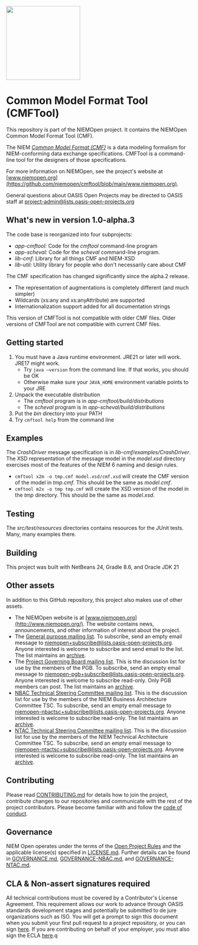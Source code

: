 <img src="https://github.com/niemopen/oasis-open-project/blob/main/artwork/NIEM-NO-Logo-v5.png" width="200">

# Common Model Format Tool (CMFTool)

This repository is part of the NIEMOpen project.  It contains the NIEMOpen Common Model Format Tool (CMF). 

The NIEM [*Common Model Format (CMF)*](https://github.com/niemopen/common-model-format) is a data modeling formalism for NIEM-conforming data exchange specifications.  CMFTool is a command-line tool for the designers of those specifications.

For more information on NIEMOpen, see the project's website at [www.niemopen.org](https://github.com/niemopen/cmftool/blob/main/www.niemopen.org).

General questions about OASIS Open Projects may be directed to OASIS staff at [project-admin@lists.oasis-open-projects.org](mailto:project-admin@lists.oasis-open-projects.org)

## What's new in version 1.0-alpha.3

The code base is reorganized into four subprojects:

* *app-cmftool:*  Code for the *cmftool* command-line program
* *app-scheval:*  Code for the *scheval* command-line program.
* *lib-cmf:*  Library for all things CMF and NIEM-XSD
* *lib-util:*  Utility library for people who don't necessarily care about CMF

The CMF specification has changed significantly since the alpha.2 release.  

* The representation of augmentations is completely different (and much simpler)
* Wildcards (xs:any and xs:anyAttribute) are supported
* Internationalization support added for all documentation strings

This version of CMFTool is not compatible with older CMF files.  Older versions of CMFTool are not compatible with current CMF files.

## Getting started

1. You must have a Java runtime environment.  JRE21 or later will work.  JRE17 might work.  
   - Try `java –version` from the command line.  If that works, you should be OK
   - Otherwise make sure your `JAVA_HOME` environment variable points to your JRE
2. Unpack the executable distribution
   - The *cmftool* program is in *app-cmftool/build/distributions*
   - The *scheval* program is in *app-scheval/build/distributions*
3. Put the *bin* directory into your PATH
4. Try `cmftool help` from the command line

## Examples

The *CrashDriver* message specification is in *lib-cmf/examples/CrashDriver*.  The XSD representation of the message model in the *model.xsd* directory exercises most of the features of the NIEM 6 naming and design rules. 

* `cmftool x2m -o tmp.cmf model.xsd/cmf.xsd` will create the CMF version of the model in *tmp.cmf*.  This should be the same as *model.cmf*.
* `cmftool m2x -o tmp tmp.cmf` will create the XSD version of the model in the *tmp* directory.  This should be the same as *model.xsd*.

## Testing

The *src/test/resources* directories contains resources for the JUnit tests.  Many, many examples there.

## Building

This project was built with NetBeans 24, Gradle 8.6, and Oracle JDK 21

## Other assets

In addition to this GitHub repository, this project also makes use of other assets.

- The NIEMOpen website is at [www.niemopen.org](http://www.niemopen.org/). The website contains news, announcements, and other information of interest about the project.
- The [General purpose mailing list](https://lists.oasis-open-projects.org/g/niemopen). To subscribe, send an empty email message to [niemopen+subscribe@lists.oasis-open-projects.org](mailto:niemopen+subscribe@lists.oasis-open-projects.org). Anyone interested is welcome to subscribe and send email to the list. The list maintains an [archive](https://lists.oasis-open-projects.org/g/niemopen/messages).
- The [Project Governing Board mailing list](https://lists.oasis-open-projects.org/g/niemopen-pgb). This is the discussion list for use by the members of the PGB. To subscribe, send an empty email message to [niemopen-pgb+subscribe@lists.oasis-open-projects.org](mailto:niemopen-pgb+subscribe@lists.oasis-open-projects.org). Anyone interested is welcome to subscribe read-only. Only PGB members can post. The list maintains an [archive](https://lists.oasis-open-projects.org/g/niemopen-pgb/messages).
- [NBAC Technical Steering Committee mailing list](https://lists.oasis-open-projects.org/g/niemopen-nbactsc). This is the discussion list for use by the members of the NIEM Business Architecture Committee TSC. To subscribe, send an empty email message to [niemopen-nbactsc+subscribe@lists.oasis-open-projects.org](mailto:niemopen-nbactsc+subscribe@lists.oasis-open-projects.org). Anyone interested is welcome to subscribe read-only. The list maintains an [archive](https://lists.oasis-open-projects.org/g/niemopen-nbactsc/messages).
- [NTAC Technical Steering Committee mailing list](https://lists.oasis-open-projects.org/g/niemopen-ntactsc). This is the discussion list for use by the members of the NIEM Technical Architecture Committee TSC. To subscribe, send an empty email message to [niemopen-ntactsc+subscribe@lists.oasis-open-projects.org](mailto:niemopen-ntactsc+subscribe@lists.oasis-open-projects.org). Anyone interested is welcome to subscribe read-only. The list maintains an [archive](https://lists.oasis-open-projects.org/g/niemopen-ntactsc/messages).

## Contributing

Please read [CONTRIBUTING.md](https://github.com/niemopen/cmftool/blob/main/CONTRIBUTING.md) for details how to join the project, contribute changes to our repositories and communicate with the rest of the project contributors. Please become familiar with and follow the [code of conduct](https://github.com/niemopen/cmftool/blob/main/CODE-OF-CONDUCT.md).

## Governance

NIEM Open operates under the terms of the [Open Project Rules](https://www.oasis-open.org/policies-guidelines/open-projects-process) and the applicable license(s) specified in [LICENSE.md](https://github.com/niemopen/cmftool/blob/main/LICENSE.md). Further details can be found in [GOVERNANCE.md](https://github.com/niemopen/cmftool/blob/main/GOVERNANCE.md), [GOVERNANCE-NBAC.md](https://github.com/niemopen/cmftool/blob/main/GOVERNANCE-NBAC.md), and [GOVERNANCE-NTAC.md](https://github.com/niemopen/cmftool/blob/main/GOVERNANCE-NTAC.md).

## CLA & Non-assert signatures required

All technical contributions must be covered by a Contributor's License Agreement. This requirement allows our work to advance through OASIS standards development stages and potentially be submitted to de jure organizations such as ISO. You will get a prompt to sign this document when you submit your first pull request to a project repository, or you can sign [here](https://cla-assistant.io/niemopen/oasis-open-project). If you are contributing on behalf of your employer, you must also sign the ECLA [here](https://www.oasis-open.org/open-projects/cla/entity-cla-20210630/).q
